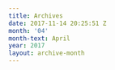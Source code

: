 ```yaml
---
title: Archives
date: 2017-11-14 20:25:51 Z
month: '04'
month-text: April
year: 2017
layout: archive-month
---
```


